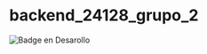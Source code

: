 # backend_24128_grupo_2

![Badge en Desarollo](https://img.shields.io/badge/STATUS-EN%20DESAROLLO-green)
